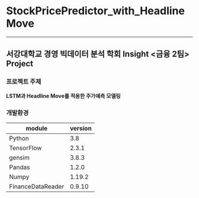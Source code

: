 # StockPricePredictor_with_HeadlineMove
---
## 서강대학교 경영 빅데이터 분석 학회 Insight <금융 2팀> Project

### 프로젝트 주제
__LSTM과 Headline Move를 적용한 주가예측 모델링__

### 개발환경
module|version
---|---
Python|3.8
TensorFlow|2.3.1
gensim|3.8.3
Pandas|1.2.0
Numpy|1.19.2
FinanceDataReader|0.9.10
